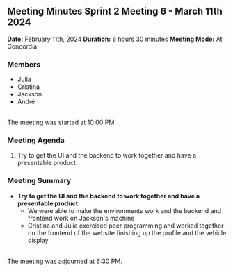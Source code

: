 ## Meeting Minutes Sprint 2 Meeting 6 - March 11th 2024

**Date:** February 11th, 2024
**Duration:** 6 hours 30 minutes
**Meeting Mode:** At Concordia

### Members
- Julia
- Cristina
- Jackson
- André

<br>The meeting was started at 10:00 PM.

### Meeting Agenda

1. Try to get the UI and the backend to work together and have a presentable product


### Meeting Summary

- **Try to get the UI and the backend to work together and have a presentable product:**
  - We were able to make the environments work and the backend and frontend work on Jackson's machine
  - Cristina and Julia exercised peer programming and worked together on the frontend of the website finishing up the profile and the vehicle display 


<br> The meeting was adjourned at 6:30 PM.

